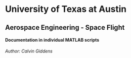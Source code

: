 # University of Texas at Austin
## Aerospace Engineering - Space Flight
#### Documentation in individual MATLAB scripts

*Author: Calvin Giddens*
